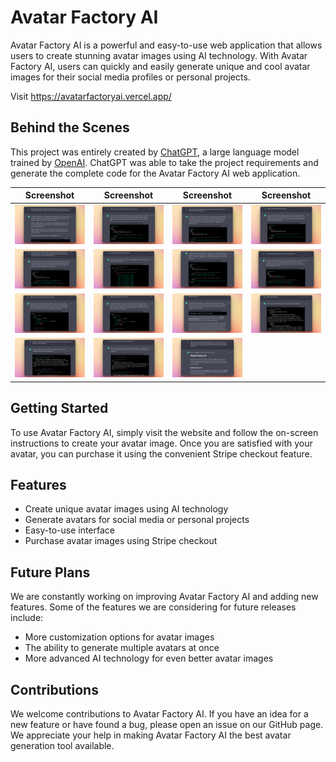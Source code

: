 # Avatar Factory AI

Avatar Factory AI is a powerful and easy-to-use web application that allows users to create stunning avatar images using AI technology. With Avatar Factory AI, users can quickly and easily generate unique and cool avatar images for their social media profiles or personal projects.

Visit https://avatarfactoryai.vercel.app/

## Behind the Scenes

This project was entirely created by [ChatGPT](https://openai.com/blog/chatgpt/), a large language model trained by [OpenAI](https://openai.com/). ChatGPT was able to take the project requirements and generate the complete code for the Avatar Factory AI web application. 

| Screenshot | Screenshot | Screenshot | Screenshot |
|------------|------------|------------|------------|
| ![](01.png) | ![](02.png) | ![](03.png) | ![](04.png) |
| ![](05.png) | ![](06.png) | ![](07.png) | ![](08.png) |
| ![](09.png) | ![](10.png) | ![](11.png) | ![](12.png) |
| ![](13.png) | ![](14.png) | ![](15.png) |

## Getting Started

To use Avatar Factory AI, simply visit the website and follow the on-screen instructions to create your avatar image. Once you are satisfied with your avatar, you can purchase it using the convenient Stripe checkout feature.

## Features

- Create unique avatar images using AI technology
- Generate avatars for social media or personal projects
- Easy-to-use interface
- Purchase avatar images using Stripe checkout

## Future Plans

We are constantly working on improving Avatar Factory AI and adding new features. Some of the features we are considering for future releases include:

- More customization options for avatar images
- The ability to generate multiple avatars at once
- More advanced AI technology for even better avatar images

## Contributions

We welcome contributions to Avatar Factory AI. If you have an idea for a new feature or have found a bug, please open an issue on our GitHub page. We appreciate your help in making Avatar Factory AI the best avatar generation tool available.
